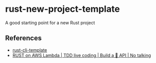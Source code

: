 # rust-new-project-template
A good starting point for a new Rust project

## References

* [rust-cli-template](https://github.com/kbknapp/rust-cli-template)
* [RUST on AWS Lambda | TDD live coding | Build a 🍕 API | No talking](https://www.youtube.com/watch?v=Idys2BAmqIU)
